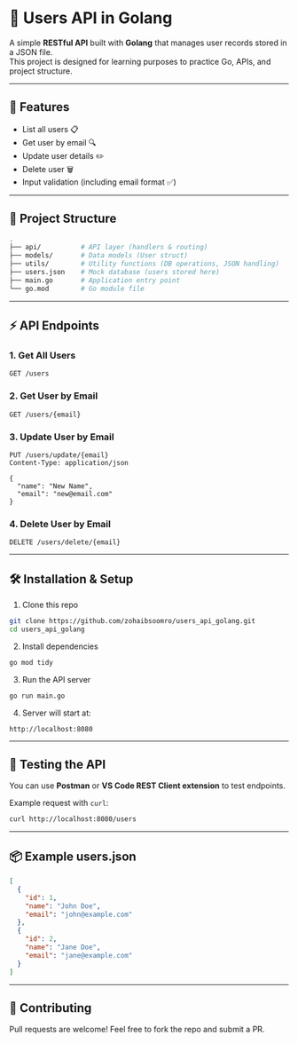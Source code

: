 # 👥 Users API in Golang  

A simple **RESTful API** built with **Golang** that manages user records stored in a JSON file.  
This project is designed for learning purposes to practice Go, APIs, and project structure.  

---

## 🚀 Features  
- List all users 📋  
- Get user by email 🔍  
- Update user details ✏️  
- Delete user 🗑️  
- Input validation (including email format ✅)  

---

## 📂 Project Structure  
```bash
.
├── api/          # API layer (handlers & routing)
├── models/       # Data models (User struct)
├── utils/        # Utility functions (DB operations, JSON handling)
├── users.json    # Mock database (users stored here)
├── main.go       # Application entry point
└── go.mod        # Go module file
````

---

## ⚡ API Endpoints

### 1. Get All Users

```http
GET /users
```

### 2. Get User by Email

```http
GET /users/{email}
```

### 3. Update User by Email

```http
PUT /users/update/{email}
Content-Type: application/json

{
  "name": "New Name",
  "email": "new@email.com"
}
```

### 4. Delete User by Email

```http
DELETE /users/delete/{email}
```

---

## 🛠️ Installation & Setup

1. Clone this repo

```bash
git clone https://github.com/zohaibsoomro/users_api_golang.git
cd users_api_golang
```

2. Install dependencies

```bash
go mod tidy
```

3. Run the API server

```bash
go run main.go
```

4. Server will start at:

```
http://localhost:8080
```

---

## 🧪 Testing the API

You can use **Postman** or **VS Code REST Client extension** to test endpoints.

Example request with `curl`:

```bash
curl http://localhost:8080/users
```

---

## 📦 Example users.json

```json
[
  {
    "id": 1,
    "name": "John Doe",
    "email": "john@example.com"
  },
  {
    "id": 2,
    "name": "Jane Doe",
    "email": "jane@example.com"
  }
]
```

---

## 🤝 Contributing

Pull requests are welcome! Feel free to fork the repo and submit a PR.

